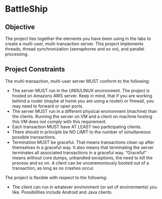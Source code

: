 # BattleShip

## Objective 
The project ties together the elements you have been using in the labs to create a multi-user, multi-transaction server. This project implements threads, thread synchronization (semaphores and so on), and parallel processing. 

## Project Constraints 

The multi-transaction, multi-user server MUST conform to the following:
+ The server MUST run in the UNIX/LINUX environment. The project is hosted on Amazons AWS server. Keep in mind, that if you are working behind a router (maybe at home you are using a router) or firewall, you may need to forward or open ports.
+ The server MUST run in a different physical environment (machine) than the clients. Running the server on VM and a client on machine hosting this VM does not comply with this requirement.
+ Each transaction MUST have AT LEAST two participating clients.
+ There should in principle be NO LIMIT to the number of simultaneous possible
transactions.
+ Termination MUST be graceful. That means transactions clean up after themselves
in a graceful way. It also means that terminating the server terminates all associated transactions in a graceful way. “Graceful” means without core dumps, unhandled exceptions, the need to kill the process and so on. A client can be unceremoniously booted out of a transaction, as long as no crashes occur.

The project is flexible with respect to the following:
+ The client can run in whatever environment (or set of environments) you like. Possibilities include Android and Java clients. 


